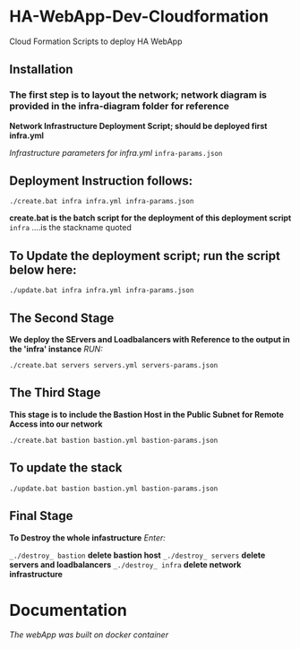 # HA-WebApp-Dev-Cloudformation
Cloud Formation Scripts to deploy HA WebApp

## Installation

### The first step is to layout the network; network diagram is provided in the infra-diagram folder for reference

**Network Infrastructure Deployment Script; should be deployed first infra.yml**

_Infrastructure parameters for infra.yml_
`infra-params.json`

## Deployment Instruction follows:

`./create.bat infra infra.yml infra-params.json`

**create.bat is the batch script for the deployment of this deployment script**
`infra` ....is the stackname quoted

## To Update the deployment script; run the script below here:

`./update.bat infra infra.yml infra-params.json`


## The Second Stage

**We deploy the SErvers and Loadbalancers with Reference to the output in the 'infra' instance**
_RUN:_

`./create.bat servers servers.yml servers-params.json`

## The Third Stage

**This stage is to include the Bastion Host in the Public Subnet for Remote Access into our network**

`./create.bat bastion bastion.yml bastion-params.json`

## To update the stack
`./update.bat bastion bastion.yml bastion-params.json`

## Final Stage
**To Destroy the whole infastructure**
_Enter:_

`_./destroy_ bastion`           **delete bastion host**
`_./destroy_ servers`           **delete servers and loadbalancers**
`_./destroy_ infra`           **delete network infrastructure**

# Documentation

_The webApp was built on docker container_ 